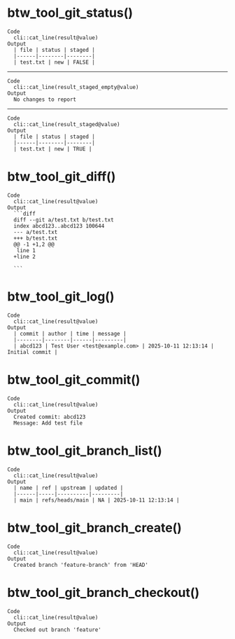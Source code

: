 # btw_tool_git_status()

    Code
      cli::cat_line(result@value)
    Output
      | file | status | staged |
      |------|--------|--------|
      | test.txt | new | FALSE |

---

    Code
      cli::cat_line(result_staged_empty@value)
    Output
      No changes to report

---

    Code
      cli::cat_line(result_staged@value)
    Output
      | file | status | staged |
      |------|--------|--------|
      | test.txt | new | TRUE |

# btw_tool_git_diff()

    Code
      cli::cat_line(result@value)
    Output
      ```diff
      diff --git a/test.txt b/test.txt
      index abcd123..abcd123 100644
      --- a/test.txt
      +++ b/test.txt
      @@ -1 +1,2 @@
       line 1
      +line 2
      
      ```

# btw_tool_git_log()

    Code
      cli::cat_line(result@value)
    Output
      | commit | author | time | message |
      |--------|--------|------|---------|
      | abcd123 | Test User <test@example.com> | 2025-10-11 12:13:14 | Initial commit |

# btw_tool_git_commit()

    Code
      cli::cat_line(result@value)
    Output
      Created commit: abcd123
      Message: Add test file

# btw_tool_git_branch_list()

    Code
      cli::cat_line(result@value)
    Output
      | name | ref | upstream | updated |
      |------|-----|----------|---------|
      | main | refs/heads/main | NA | 2025-10-11 12:13:14 |

# btw_tool_git_branch_create()

    Code
      cli::cat_line(result@value)
    Output
      Created branch 'feature-branch' from 'HEAD'

# btw_tool_git_branch_checkout()

    Code
      cli::cat_line(result@value)
    Output
      Checked out branch 'feature'

